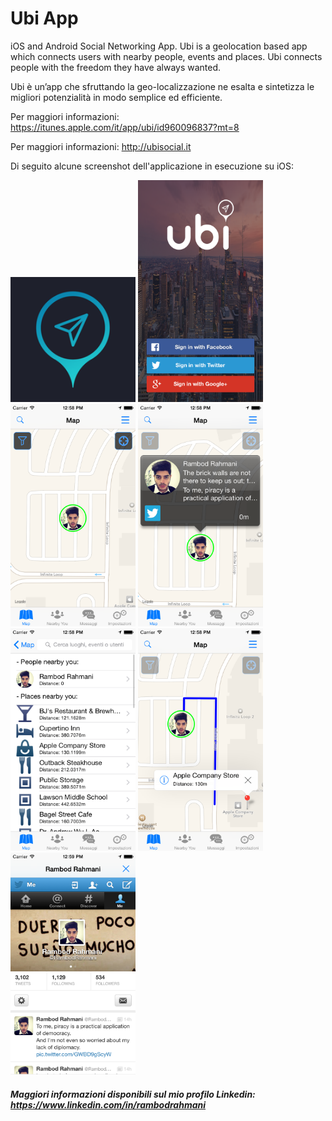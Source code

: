 # Ubi App
iOS and Android Social Networking App. Ubi is a geolocation based app which connects users with nearby people, events and places.
Ubi connects people with the freedom they have always wanted.

Ubi è un’app che sfruttando la geo-localizzazione ne esalta e sintetizza le migliori potenzialità in modo semplice ed efficiente.

Per maggiori informazioni: https://itunes.apple.com/it/app/ubi/id960096837?mt=8

Per maggiori informazioni: http://ubisocial.it

Di seguito alcune screenshot dell'applicazione in esecuzione su iOS:

<img src="screens/0.png" alt="Applicazione Ubi - PIC 0" width="200px"/> <img src="screens/1.png" alt="Applicazione Ubi - PIC 1" width="200px"/> <img src="screens/2.png" alt="Applicazione Ubi - PIC 2" width="200px"/> <img src="screens/3.png" alt="Applicazione Ubi - PIC 3" width="200px"/> <img src="screens/4.png" alt="Applicazione PHOS - PIC 4" width="200px"/> <img src="screens/5.png" alt="Applicazione Ubi - PIC 5" width="200px"/> <img src="screens/6.png" alt="Applicazione Ubi - PIC 6" width="200px"/>

##### Maggiori informazioni disponibili sul mio profilo Linkedin: https://www.linkedin.com/in/rambodrahmani
